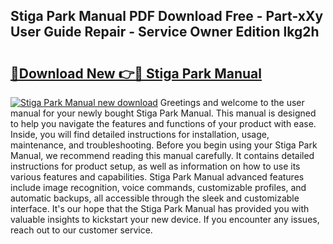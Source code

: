 ## Stiga Park Manual PDF Download Free - Part-xXy User Guide Repair - Service Owner Edition lkg2h

# <h2><a href="http://bc82819.oget.top/?id=Stiga+Park+Manual">🔗Download New 👉🔴 Stiga Park Manual</a></h2>

[![Stiga Park Manual new download](https://i.imgur.com/5g1atiW.png)](http://bc82819.oget.top/?id=Stiga+Park+Manual)
Greetings and welcome to the user manual for your newly bought Stiga Park Manual. This manual is designed to help you navigate the features and functions of your product with ease. Inside, you will find detailed instructions for installation, usage, maintenance, and troubleshooting. Before you begin using your Stiga Park Manual, we recommend reading this manual carefully. It contains detailed instructions for product setup, as well as information on how to use its various features and capabilities. Stiga Park Manual advanced features include image recognition, voice commands, customizable profiles, and automatic backups, all accessible through the sleek and customizable interface. It's our hope that the Stiga Park Manual has provided you with valuable insights to kickstart your new device. If you encounter any issues, reach out to our customer service.
